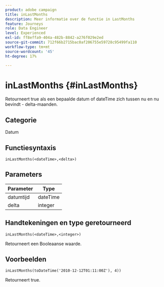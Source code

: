```yaml
---
product: adobe campaign
title: inLastMonths
description: Meer informatie over de functie in LastMonths
feature: Journeys
role: Data Engineer
level: Experienced
exl-id: ff8effa9-404a-482b-8842-a276f029e2ed
source-git-commit: 712f66b2715bac0af206755e59728c95499fa110
workflow-type: tm+mt
source-wordcount: '45'
ht-degree: 17%

---
```


# inLastMonths {#inLastMonths}

Retourneert true als een bepaalde datum of dateTime zich tussen nu en nu bevindt - delta-maanden.

## Categorie

Datum

## Functiesyntaxis

`inLastMonths(<dateTime>,<delta>)`

## Parameters

| Parameter | Type |
|-----------|------------------|
| datumtijd | dateTime |
| delta | integer |

## Handtekeningen en type geretourneerd

`inLastMonths(<dateTime>,<integer>)`

Retourneert een Booleaanse waarde.

## Voorbeelden

`inLastMonths(toDateTime('2010-12-12T01:11:00Z'), 4))`

Retourneert true.
